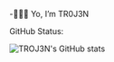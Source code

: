 -👻✌🏻 Yo, I’m TR0J3N

GitHub Status:

![TROJ3N's GitHub stats](https://github-readme-stats.vercel.app/api?username=TR0J3N&show_icons=true&theme=tokyonight)


